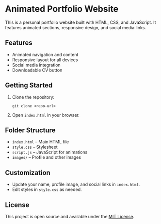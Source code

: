 # Animated Portfolio Website

This is a personal portfolio website built with HTML, CSS, and JavaScript. It features animated sections, responsive design, and social media links.

## Features

- Animated navigation and content
- Responsive layout for all devices
- Social media integration
- Downloadable CV button

## Getting Started

1. Clone the repository:
   ```
   git clone <repo-url>
   ```
2. Open `index.html` in your browser.

## Folder Structure

- `index.html` – Main HTML file
- `style.css` – Stylesheet
- `script.js` – JavaScript for animations
- `images/` – Profile and other images

## Customization

- Update your name, profile image, and social links in `index.html`.
- Edit styles in `style.css` as needed.

## License

This project is open source and available under the [MIT License](LICENSE).
